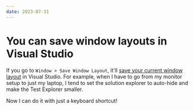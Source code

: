 ```yaml
---
date: 2023-07-31
---
```


# You can save window layouts in Visual Studio

If you go to `Window > Save Window Layout`, it'll [save your current window layout](https://learn.microsoft.com/en-us/visualstudio/ide/customizing-window-layouts-in-visual-studio?view=vs-2022#create-and-save-custom-layouts) in Visual Studio.
For example, when I have to go from my monitor setup to just my laptop, I tend to set the solution explorer to auto-hide and make the Test Explorer smaller.

Now I can do it with just a keyboard shortcut!

